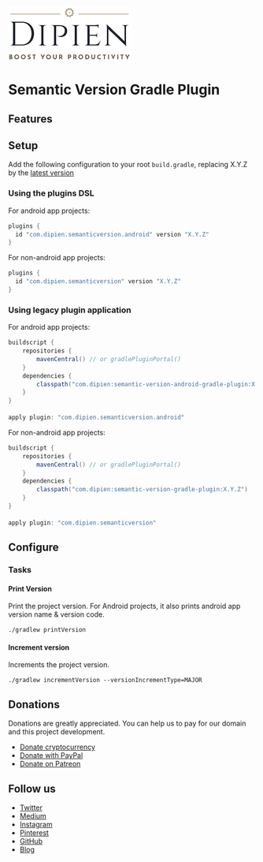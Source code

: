 [![Dipien](https://raw.githubusercontent.com/dipien/dipien-component-builder/master/.github/dipien_logo.png)](http://www.dipien.com)

# Semantic Version Gradle Plugin

## Features

## Setup

Add the following configuration to your root `build.gradle`, replacing X.Y.Z by the [latest version](https://github.com/dipien/semantic-version-gradle-plugin/releases/latest)

### Using the plugins DSL

For android app projects:
```groovy
plugins {
  id "com.dipien.semanticversion.android" version "X.Y.Z"
}
```

For non-android app projects:

```groovy
plugins {
  id "com.dipien.semanticversion" version "X.Y.Z"
}
```

### Using legacy plugin application

For android app projects:

```groovy
buildscript {
    repositories {
        mavenCentral() // or gradlePluginPortal()
    }
    dependencies {
        classpath("com.dipien:semantic-version-android-gradle-plugin:X.Y.Z")
    }
}
    
apply plugin: "com.dipien.semanticversion.android"
```

For non-android app projects:

```groovy
buildscript {
    repositories {
        mavenCentral() // or gradlePluginPortal()
    }
    dependencies {
        classpath("com.dipien:semantic-version-gradle-plugin:X.Y.Z")
    }
}
    
apply plugin: "com.dipien.semanticversion"
```

## Configure

### Tasks

#### Print Version
Print the project version. For Android projects, it also prints android app version name & version code.

```
./gradlew printVersion
```

#### Increment version
Increments the project version.

```
./gradlew incrementVersion --versionIncrementType=MAJOR
```

## Donations

Donations are greatly appreciated. You can help us to pay for our domain and this project development.

* [Donate cryptocurrency](http://coinbase.dipien.com/)
* [Donate with PayPal](http://paypal.dipien.com/)
* [Donate on Patreon](http://patreon.dipien.com/)

## Follow us
* [Twitter](http://twitter.dipien.com)
* [Medium](http://medium.dipien.com)
* [Instagram](http://instagram.dipien.com)
* [Pinterest](http://pinterest.dipien.com)
* [GitHub](http://github.dipien.com)
* [Blog](http://blog.dipien.com)
